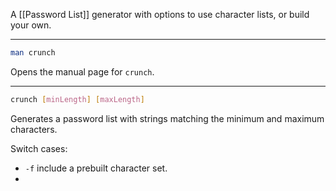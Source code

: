 A [[Password List]] generator with options to use character lists, or build your own.

****

```bash
man crunch
```
Opens the manual page for `crunch`.

****

```bash
crunch [minLength] [maxLength]
```
Generates a password list with strings matching the minimum and maximum characters.

Switch cases:
- `-f` include a prebuilt character set.
- 